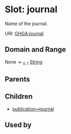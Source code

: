 
# Slot: journal


Name of the journal.

URI: [GHGA:journal](https://w3id.org/GHGA/journal)


## Domain and Range

None &#8594;  <sub>0..1</sub> [String](types/String.md)

## Parents


## Children

 *  [publication➞journal](publication_journal.md)

## Used by

